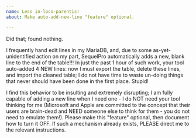 ```yaml
---
name: Less in-loco-parentis!
about: Make auto-add-new-line "feature" optional.

---
```


<!-- Please search existing issues to avoid creating duplicates. -->

Did that; found nothing.

<!-- Describe the feature you'd like. -->

I frequently hand edit lines in my MariaDB, and, due to some as-yet-unidentified action on my part, SequelPro automatically adds a new, blank line to the end of the table!!!  In just the past 1 hour of such work, your tool auto-added 4 NEW lines: now I must export the table, delete these lines, and import the cleaned table; I do not have time to waste un-doing things that never should have been done in the first place.  Stupid!

I find this behavior to be insulting and extremely disrupting; I am fully capable of adding a new line when I need one - I do NOT need your tool thinking for me (Microsoft and Apple are committed to the concept that their users are brain-dead and NEED someone else to think for them - you do not need to emulate them!).  Please make this "feature" optional, then document how to turn it OFF.  If such a mechanism already exists, PLEASE direct me to the relevant instructions.
